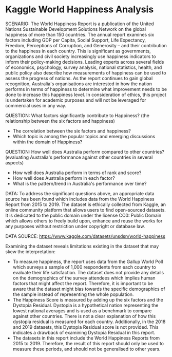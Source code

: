 # Kaggle World Happiness Analysis

SCENARIO: The World Happiness Report is a publication of the United Nations Sustainable Development Solutions Network on the global happiness of more than 150 countries. The annual report examines six factors including GDP per Capita, Social Support, Life Expectancy, Freedom, Perceptions of Corruption, and Generosity – and their contribution to the happiness in each country. This is significant as governments, organizations and civil society increasingly use happiness indicators to inform their policy-making decisions. Leading experts across several fields of economics, psychology, survey analysis, national statistics, health, and public policy also describe how measurements of happiness can be used to assess the progress of nations. As the report continues to gain global recognition, Australia's organisations are interested in how the nation performs in terms of happiness to determine what improvement needs to be done to increase this happiness level. In consideration of ethics, this project is undertaken for academic purposes and will not be leveraged for commercial uses in any way.

QUESTION: What factors significantly contribute to Happiness? (the relationship between the six factors and happiness)
- The correlation between the six factors and happiness?
- Which topic is among the popular topics and emerging discussions within the domain of Happiness?

QUESTION: How well does Australia perform compared to other countries? (evaluating Australia's performance against other countries in several aspects)
- How well does Australia perform in terms of rank and score?
- How well does Australia perform in each factor?
- What is the pattern/trend in Australia's performance over time?


DATA: To address the significant questions above, an appropriate data source has been found which includes data from the World Happiness Report from 2015 to 2019. The dataset is ethically collected from Kaggle, an online community platform that allows users to find open-sourced datasets. It is dedicated to the public domain under the license CC0: Public Domain which allows others to freely build upon, enhance and reuse the works for any purposes without restriction under copyright or database law.

DATA SOURCE: https://www.kaggle.com/datasets/unsdsn/world-happiness

Examining the dataset reveals limitations existing in the dataset that may skew the interpretation:
- To measure happiness, the report uses data from the Gallup World Poll which surveys a sample of 1,000 respondents from each country to evaluate their life satisfaction. The dataset does not provide any details on the demographics of the survey attendees which implies human factors that might affect the report. Therefore, it is important to be aware that the dataset might bias towards the specific demographics of the sample instead of representing the whole population.
- The Happiness Score is measured by adding up the six factors and the Dystopia Residual. Dystopia is a hypothetical nation representing the lowest national averages and is used as a benchmark to compare against other countries. There is not a clear explanation of how this dystopia residual is measured for each country. Additionally, in the 2018 and 2019 datasets, this Dystopia Residual score is not provided. This indicates a drawback of examining Dystopia Residual in this report.
- The datasets in this report include the World Happiness Reports from 2015 to 2019. Therefore, the result of this report should only be used to measure these periods, and should not be generalised to other years.
